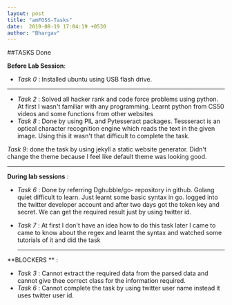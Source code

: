 ```yaml
---
layout: post
title: "amFOSS-Tasks"
date:  2019-08-19 17:04:19 +0530
author: "Bhargav"
---
```

##TASKS Done

**Before Lab Session**:

 * *Task 0* :
  Installed ubuntu using USB flash drive.
  *******
* *Task 2* :
 Solved all hacker rank and code force problems using python. At first  I wasn't familiar with any programming. Learnt python from CS50 videos and some functions from other websites
* *Task 8* :
 Done by using PIL and Pytesseract packages. Tessseract is an optical  character recognition engine which reads the text in the given image. Using this it wasn't that difficult to complete the task.

 *Task 9*:
 done the task by using jekyll  a static website generator. Didn't change the theme because I feel like default theme was looking good.
***********

  **During lab sessions** :

* *Task 6* :
  Done by referring Dghubble/go- repository in github. Golang quiet difficult to learn. Just learnt some basic syntax in go. logged into  the twitter developer account and after two days got the token key and secret. We can get the required result just by using twitter id.

* *Task 7* :
  At first I don't have an idea how to do this task later I came  to  came to  know about the regex and learnt the syntax and watched some tutorials of it and did the task
  *******

 **BLOCKERS ** :

* *Task 3* :
  Cannot extract  the required data from the parsed data and cannot give thee correct class for the information required.
* *Task 6* :
  Cannot complete the task by using twitter user name instead it uses twitter  user id.
